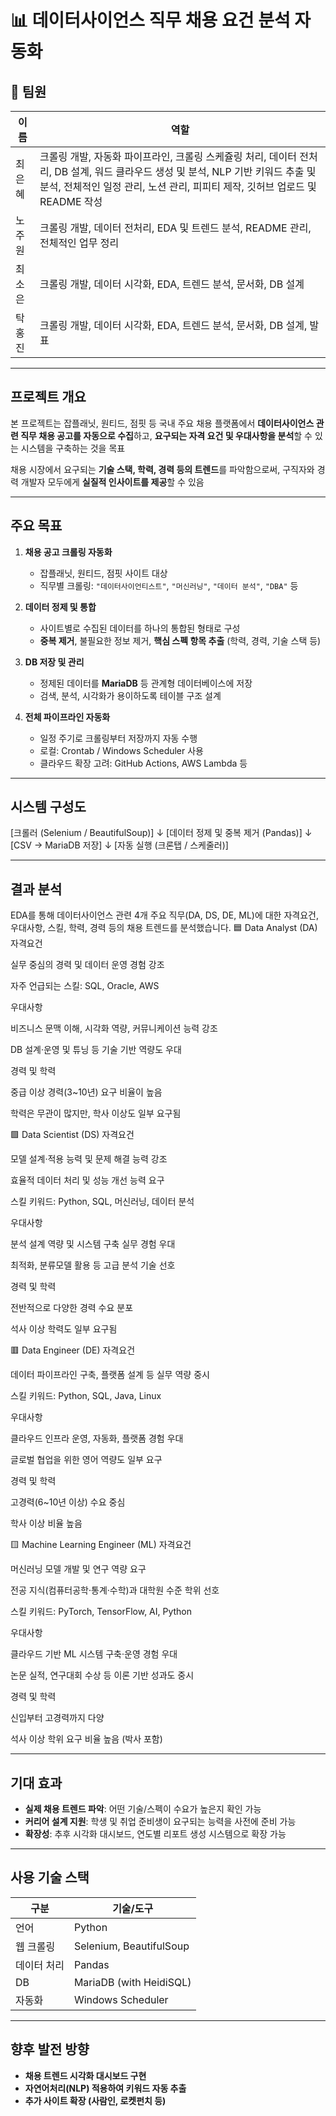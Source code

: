# 📊 데이터사이언스 직무 채용 요건 분석 자동화

## 👥 팀원

| 이름 | 역할 |
|------|------|
| 최은혜 | 크롤링 개발, 자동화 파이프라인, 크롤링 스케쥴링 처리, 데이터 전처리, DB 설계, 워드 클라우드 생성 및 분석, NLP 기반 키워드 추출 및 분석, 전체적인 일정 관리, 노션 관리, 피피티 제작, 깃허브 업로드 및 README 작성 |
| 노주원 | 크롤링 개발, 데이터 전처리, EDA 및 트렌드 분석, README 관리, 전체적인 업무 정리 |
| 최소은 | 크롤링 개발, 데이터 시각화, EDA, 트렌드 분석, 문서화, DB 설계 |
| 탁홍진 | 크롤링 개발, 데이터 시각화, EDA, 트렌드 분석, 문서화, DB 설계, 발표 |
---

## 프로젝트 개요

본 프로젝트는 잡플래닛, 원티드, 점핏 등 국내 주요 채용 플랫폼에서 **데이터사이언스 관련 직무 채용 공고를 자동으로 수집**하고, **요구되는 자격 요건 및 우대사항을 분석**할 수 있는 시스템을 구축하는 것을 목표

채용 시장에서 요구되는 **기술 스택, 학력, 경력 등의 트렌드**를 파악함으로써, 구직자와 경력 개발자 모두에게 **실질적 인사이트를 제공**할 수 있음

---

## 주요 목표

1. **채용 공고 크롤링 자동화**
   - 잡플래닛, 원티드, 점핏 사이트 대상
   - 직무별 크롤링: `"데이터사이언티스트"`, `"머신러닝"`, `"데이터 분석"`, `"DBA"` 등

2. **데이터 정제 및 통합**
   - 사이트별로 수집된 데이터를 하나의 통합된 형태로 구성
   - **중복 제거**, 불필요한 정보 제거, **핵심 스펙 항목 추출** (학력, 경력, 기술 스택 등)

3. **DB 저장 및 관리**
   - 정제된 데이터를 **MariaDB** 등 관계형 데이터베이스에 저장
   - 검색, 분석, 시각화가 용이하도록 테이블 구조 설계

4. **전체 파이프라인 자동화**
   - 일정 주기로 크롤링부터 저장까지 자동 수행
   - 로컬: Crontab / Windows Scheduler 사용
   - 클라우드 확장 고려: GitHub Actions, AWS Lambda 등

---

## 시스템 구성도
[크롤러 (Selenium / BeautifulSoup)]
↓
[데이터 정제 및 중복 제거 (Pandas)]
↓
[CSV → MariaDB 저장]
↓
[자동 실행 (크론탭 / 스케줄러)]


---

## 결과 분석
EDA를 통해 데이터사이언스 관련 4개 주요 직무(DA, DS, DE, ML)에 대한 자격요건, 우대사항, 스킬, 학력, 경력 등의 채용 트렌드를 분석했습니다.
🟦 Data Analyst (DA)
자격요건

실무 중심의 경력 및 데이터 운영 경험 강조

자주 언급되는 스킬: SQL, Oracle, AWS

우대사항

비즈니스 문맥 이해, 시각화 역량, 커뮤니케이션 능력 강조

DB 설계·운영 및 튜닝 등 기술 기반 역량도 우대

경력 및 학력

중급 이상 경력(3~10년) 요구 비율이 높음

학력은 무관이 많지만, 학사 이상도 일부 요구됨

🟩 Data Scientist (DS)
자격요건

모델 설계·적용 능력 및 문제 해결 능력 강조

효율적 데이터 처리 및 성능 개선 능력 요구

스킬 키워드: Python, SQL, 머신러닝, 데이터 분석

우대사항

분석 설계 역량 및 시스템 구축 실무 경험 우대

최적화, 분류모델 활용 등 고급 분석 기술 선호

경력 및 학력

전반적으로 다양한 경력 수요 분포

석사 이상 학력도 일부 요구됨

🟥 Data Engineer (DE)
자격요건

데이터 파이프라인 구축, 플랫폼 설계 등 실무 역량 중시

스킬 키워드: Python, SQL, Java, Linux

우대사항

클라우드 인프라 운영, 자동화, 플랫폼 경험 우대

글로벌 협업을 위한 영어 역량도 일부 요구

경력 및 학력

고경력(6~10년 이상) 수요 중심

학사 이상 비율 높음

🟨 Machine Learning Engineer (ML)
자격요건

머신러닝 모델 개발 및 연구 역량 요구

전공 지식(컴퓨터공학·통계·수학)과 대학원 수준 학위 선호

스킬 키워드: PyTorch, TensorFlow, AI, Python

우대사항

클라우드 기반 ML 시스템 구축·운영 경험 우대

논문 실적, 연구대회 수상 등 이론 기반 성과도 중시

경력 및 학력

신입부터 고경력까지 다양

석사 이상 학위 요구 비율 높음 (박사 포함)



---

## 기대 효과

- **실제 채용 트렌드 파악**: 어떤 기술/스펙이 수요가 높은지 확인 가능  
- **커리어 설계 지원**: 학생 및 취업 준비생이 요구되는 능력을 사전에 준비 가능  
- **확장성**: 추후 시각화 대시보드, 연도별 리포트 생성 시스템으로 확장 가능

---

## 사용 기술 스택

| 구분       | 기술/도구                         |
|------------|------------------------------------|
| 언어       | Python                             |
| 웹 크롤링  | Selenium, BeautifulSoup             |
| 데이터 처리| Pandas                             |
| DB         | MariaDB (with HeidiSQL)            |
| 자동화     |  Windows Scheduler                  |

---

## 향후 발전 방향

- **채용 트렌드 시각화 대시보드 구현**
- **자연어처리(NLP) 적용하여 키워드 자동 추출**
- **추가 사이트 확장 (사람인, 로켓펀치 등)**

